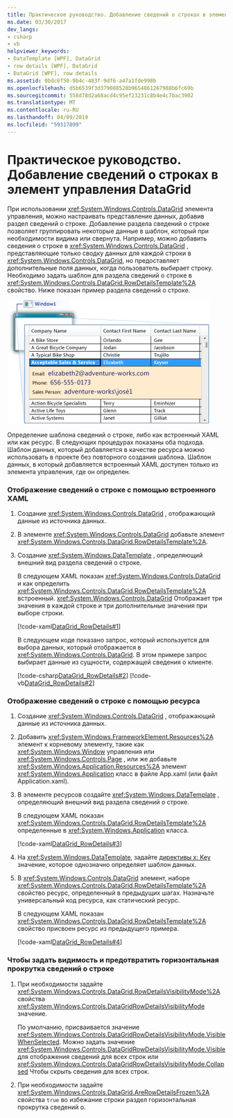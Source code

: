 ```yaml
---
title: Практическое руководство. Добавление сведений о строках в элемент управления DataGrid
ms.date: 03/30/2017
dev_langs:
- csharp
- vb
helpviewer_keywords:
- DataTemplate [WPF], DataGrid
- row details [WPF], DataGrid
- DataGrid [WPF], row details
ms.assetid: 0bdc6f50-9b4c-483f-9df6-a47a1fde998b
ms.openlocfilehash: d5b6539f3d379088528b9654861267988b6fc69b
ms.sourcegitcommit: 558d78d2a68acd4c95ef23231c8b4e4c7bac3902
ms.translationtype: MT
ms.contentlocale: ru-RU
ms.lasthandoff: 04/09/2019
ms.locfileid: "59317899"
---
```

# <a name="how-to-add-row-details-to-a-datagrid-control"></a>Практическое руководство. Добавление сведений о строках в элемент управления DataGrid
При использовании <xref:System.Windows.Controls.DataGrid> элемента управления, можно настраивать представление данных, добавив раздел сведений о строке. Добавление раздела сведений о строке позволяет группировать некоторые данные в шаблон, который при необходимости видима или свернута. Например, можно добавить сведения о строке в <xref:System.Windows.Controls.DataGrid> , представляющие только сводку данных для каждой строки в <xref:System.Windows.Controls.DataGrid>, но предоставляет дополнительные поля данных, когда пользователь выбирает строку. Необходимо задать шаблон для раздела сведений о строке в <xref:System.Windows.Controls.DataGrid.RowDetailsTemplate%2A> свойство. Ниже показан пример раздела сведений о строке.  
  
 ![Сетка DataGrid, показанная со сведениями в строке](./media/ndp-rowdetails.png "NDP_RowDetails")  
  
 Определение шаблона сведений о строке, либо как встроенный XAML или как ресурс. В следующих процедурах показаны оба подхода. Шаблон данных, который добавляется в качестве ресурса можно использовать в проекте без повторного создания шаблона. Шаблон данных, в который добавляется встроенный XAML доступен только из элемента управления, где он определен.  
  
### <a name="to-display-row-details-by-using-inline-xaml"></a>Отображение сведений о строке с помощью встроенного XAML  
  
1. Создание <xref:System.Windows.Controls.DataGrid> , отображающий данные из источника данных.  
  
2. В элементе <xref:System.Windows.Controls.DataGrid> добавьте элемент <xref:System.Windows.Controls.DataGrid.RowDetailsTemplate%2A>.  
  
3. Создание <xref:System.Windows.DataTemplate> , определяющий внешний вид раздела сведений о строке.  
  
     В следующем XAML показан <xref:System.Windows.Controls.DataGrid> и как определить <xref:System.Windows.Controls.DataGrid.RowDetailsTemplate%2A> встроенный. <xref:System.Windows.Controls.DataGrid> Отображает три значения в каждой строке и три дополнительные значения при выборе строки.  
  
     [!code-xaml[DataGrid_RowDetails#1](~/samples/snippets/csharp/VS_Snippets_Wpf/datagrid_rowdetails/cs/mainwindow.xaml#1)]  
  
     В следующем коде показано запрос, который используется для выбора данных, который отображается в <xref:System.Windows.Controls.DataGrid>. В этом примере запрос выбирает данные из сущности, содержащей сведения о клиенте.  
  
     [!code-csharp[DataGrid_RowDetails#2](~/samples/snippets/csharp/VS_Snippets_Wpf/datagrid_rowdetails/cs/mainwindow.xaml.cs#2)]
     [!code-vb[DataGrid_RowDetails#2](~/samples/snippets/visualbasic/VS_Snippets_Wpf/datagrid_rowdetails/vb/mainwindow.xaml.vb#2)]  
  
### <a name="to-display-row-details-by-using-a-resource"></a>Отображение сведений о строке с помощью ресурса  
  
1. Создание <xref:System.Windows.Controls.DataGrid> , отображающий данные из источника данных.  
  
2. Добавить <xref:System.Windows.FrameworkElement.Resources%2A> элемент к корневому элементу, такие как <xref:System.Windows.Window> управления или <xref:System.Windows.Controls.Page> , или же добавьте <xref:System.Windows.Application.Resources%2A> элемент <xref:System.Windows.Application> класс в файле App.xaml (или файл Application.xaml).  
  
3. В элементе ресурсов создайте <xref:System.Windows.DataTemplate> , определяющий внешний вид раздела сведений о строке.  
  
     В следующем XAML показан <xref:System.Windows.Controls.DataGrid.RowDetailsTemplate%2A> определенные в <xref:System.Windows.Application> класса.  
  
     [!code-xaml[DataGrid_RowDetails#3](~/samples/snippets/csharp/VS_Snippets_Wpf/datagrid_rowdetails/cs/app.xaml#3)]  
  
4. На <xref:System.Windows.DataTemplate>, задайте [директивы x: Key](../../xaml-services/x-key-directive.md) значение, которое однозначно определяет шаблон данных.  
  
5. В <xref:System.Windows.Controls.DataGrid> элемент, наборе <xref:System.Windows.Controls.DataGrid.RowDetailsTemplate%2A> свойство ресурс, определенный в предыдущих шагах. Назначьте универсальный код ресурса, как статический ресурс.  
  
     В следующем XAML показан <xref:System.Windows.Controls.DataGrid.RowDetailsTemplate%2A> свойство присвоен ресурс из предыдущего примера.  
  
     [!code-xaml[DataGrid_RowDetails#4](~/samples/snippets/csharp/VS_Snippets_Wpf/datagrid_rowdetails/cs/window2.xaml#4)]  
  
### <a name="to-set-visibility-and-prevent-horizontal-scrolling-for-row-details"></a>Чтобы задать видимость и предотвратить горизонтальная прокрутка сведений о строке  
  
1. При необходимости задайте <xref:System.Windows.Controls.DataGrid.RowDetailsVisibilityMode%2A> свойства <xref:System.Windows.Controls.DataGridRowDetailsVisibilityMode> значение.  
  
     По умолчанию, присваивается значение <xref:System.Windows.Controls.DataGridRowDetailsVisibilityMode.VisibleWhenSelected>. Можно задать значение <xref:System.Windows.Controls.DataGridRowDetailsVisibilityMode.Visible> для отображения сведений для всех строк или <xref:System.Windows.Controls.DataGridRowDetailsVisibilityMode.Collapsed> Чтобы скрыть сведения для всех строк.  
  
2. При необходимости задайте <xref:System.Windows.Controls.DataGrid.AreRowDetailsFrozen%2A> свойства `true` во избежание строки раздел горизонтальная прокрутка сведений о.
